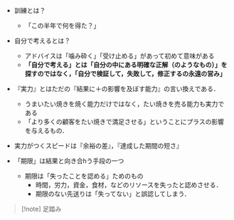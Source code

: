 - 訓練とは？
	- 「この半年で何を得た？」
- 自分で考えるとは？
	- アドバイスは「噛み砕く」「受け止める」があって初めて意味がある
	- **「自分で考える」とは「自分の中にある明確な正解（のようなもの）」を探すのではなく，「自分で検証して，失敗して，修正するの永遠の営み」**

- 『実力』とはただの『結果に＋の影響を及ぼす能力』の言い換えである．
	- うまいたい焼きを焼く能力だけではなく，たい焼きを売る能力も実力である
	- 「より多くの顧客をたい焼きで満足させる」ということにプラスの影響を与えるもの．

- 実力がつくスピードは『余裕の差』，『達成した期間の短さ』
- 「期限」は結果と向き合hう手段の一つ
	- 期限は「失ったことを認める」ためのもの
		- 時間，労力，資金，食材，などのリソースを失ったと認めさせる．
		- 期限のない先送りは「失ってない」と誤認してしまう．
> [!note] 足踏み
> 